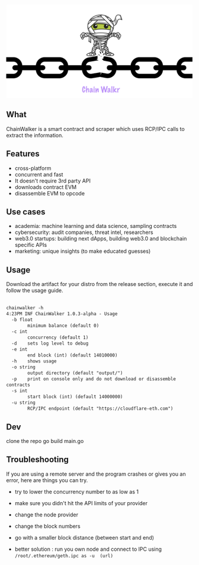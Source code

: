 ![chainwalker](./assets/ChainWalker.png)


## What
ChainWalker is a smart contract and scraper which uses RCP/IPC calls to extract the information. 




## Features 
- cross-platform 
- concurrent and fast 
- It doesn't require 3rd party API 
- downloads contract EVM
- disassemble EVM to opcode 


## Use cases
- academia: machine learning and data science, sampling contracts 
- cybersecurity: audit companies, threat intel, researchers 
- web3.0 startups: building next dApps, building web3.0 and blockchain specific APIs 
- marketing: unique insights (to make educated guesses)

## Usage 
Download the artifact for your distro from the release section, execute it and follow the usage guide.


```

chainwalker -h
4:23PM INF ChainWalker 1.0.3-alpha - Usage
  -b float
    	minimum balance (default 0)
  -c int
    	concurrency (default 1)
  -d	sets log level to debug
  -e int
    	end block (int) (default 14010000)
  -h	shows usage
  -o string
    	output directory (default "output/")
  -p	print on console only and do not download or disassemble contracts
  -s int
    	start block (int) (default 14000000)
  -u string
    	RCP/IPC endpoint (default "https://cloudflare-eth.com")
```

## Dev 
clone the repo
go build main.go 



## Troubleshooting 
If you are using a remote server and the program crashes or gives you an error, here are things you can try. 

- try to lower the concurrency number to as low as 1 
- make sure you didn't hit the API limits of your provider 
- change the node provider 
- change the block numbers 
- go with a smaller block distance (between start and end)

- better solution : run you own node and connect to IPC using ``` /root/.ethereum/geth.ipc as -u  (url) ```


